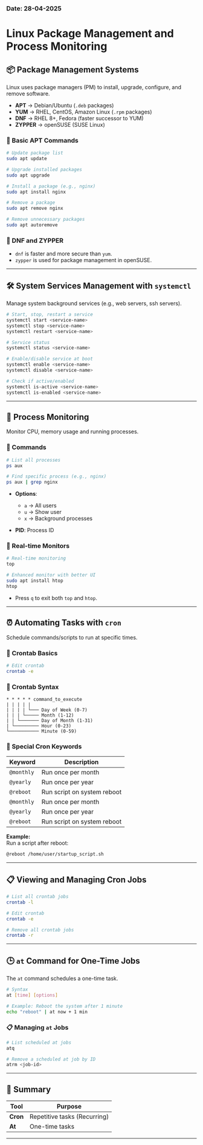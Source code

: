### Date: 28-04-2025

# Linux Package Management and Process Monitoring

## 📦 Package Management Systems

Linux uses package managers (PM) to install, upgrade, configure, and remove software.

- **APT** → Debian/Ubuntu (`.deb` packages)
- **YUM** → RHEL, CentOS, Amazon Linux (`.rpm` packages)
- **DNF** → RHEL 8+, Fedora (faster successor to YUM)
- **ZYPPER** → openSUSE (SUSE Linux)

### 🔹 Basic APT Commands

```bash
# Update package list
sudo apt update

# Upgrade installed packages
sudo apt upgrade

# Install a package (e.g., nginx)
sudo apt install nginx

# Remove a package
sudo apt remove nginx

# Remove unnecessary packages
sudo apt autoremove
```

### 🔹 DNF and ZYPPER

- `dnf` is faster and more secure than `yum`.
- `zypper` is used for package management in openSUSE.

---

## 🛠️ System Services Management with `systemctl`

Manage system background services (e.g., web servers, ssh servers).

```bash
# Start, stop, restart a service
systemctl start <service-name>
systemctl stop <service-name>
systemctl restart <service-name>

# Service status
systemctl status <service-name>

# Enable/disable service at boot
systemctl enable <service-name>
systemctl disable <service-name>

# Check if active/enabled
systemctl is-active <service-name>
systemctl is-enabled <service-name>
```

---

## 🧠 Process Monitoring

Monitor CPU, memory usage and running processes.

### 🔹 Commands

```bash
# List all processes
ps aux

# Find specific process (e.g., nginx)
ps aux | grep nginx
```

- **Options**:
  - `a` → All users
  - `u` → Show user
  - `x` → Background processes

- **PID**: Process ID

### 🔹 Real-time Monitors

```bash
# Real-time monitoring
top

# Enhanced monitor with better UI
sudo apt install htop
htop
```

- Press `q` to exit both `top` and `htop`.

---

## ⏰ Automating Tasks with `cron`

Schedule commands/scripts to run at specific times.

### 🔹 Crontab Basics

```bash
# Edit crontab
crontab -e
```

### 🔹 Crontab Syntax

```
* * * * * command_to_execute
| | | | |
| | | | └─── Day of Week (0-7)
| | | └───── Month (1-12)
| | └─────── Day of Month (1-31)
| └───────── Hour (0-23)
└─────────── Minute (0-59)
```

### 🔹 Special Cron Keywords

| Keyword    | Description                    |
|------------|---------------------------------|
| `@monthly` | Run once per month              |
| `@yearly`  | Run once per year               |
| `@reboot`  | Run script on system reboot     |
| `@monthly` | Run once per month              |
| `@yearly`  | Run once per year               |
| `@reboot`  | Run script on system reboot     |

**Example:**  
Run a script after reboot:
```bash
@reboot /home/user/startup_script.sh
```

---

## 📋 Viewing and Managing Cron Jobs

```bash
# List all crontab jobs
crontab -l

# Edit crontab
crontab -e

# Remove all crontab jobs
crontab -r
```

---

## 🕒 `at` Command for One-Time Jobs

The `at` command schedules a one-time task.

```bash
# Syntax
at [time] [options]

# Example: Reboot the system after 1 minute
echo "reboot" | at now + 1 min
```

### 📋 Managing `at` Jobs

```bash
# List scheduled at jobs
atq

# Remove a scheduled at job by ID
atrm <job-id>
```

---

## 📝 Summary

| Tool        | Purpose                 |
|-------------|--------------------------|
| **Cron**    | Repetitive tasks (Recurring) |
| **At**      | One-time tasks             |

---
